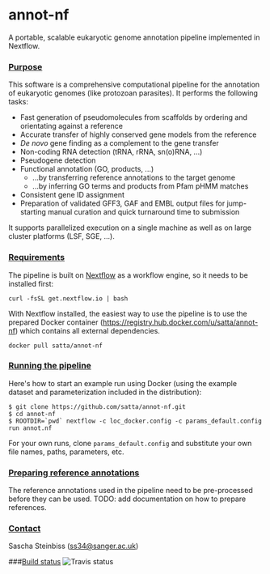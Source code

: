 # annot-nf

A portable, scalable eukaryotic genome annotation pipeline implemented in Nextflow.

### [Purpose](#platforms)

This software is a comprehensive computational pipeline for the annotation of
eukaryotic genomes (like protozoan parasites). It performs the following tasks:

  - Fast generation of pseudomolecules from scaffolds by ordering and orientating against a reference
  - Accurate transfer of highly conserved gene models from the reference
  - _De novo_ gene finding as a complement to the gene transfer
  - Non-coding RNA detection (tRNA, rRNA, sn(o)RNA, ...)
  - Pseudogene detection
  - Functional annotation (GO, products, ...)
    - ...by transferring reference annotations to the target genome
    - ...by inferring GO terms and products from Pfam pHMM matches
  - Consistent gene ID assignment
  - Preparation of validated GFF3, GAF and EMBL output files for jump-starting manual curation and quick turnaround time to submission

It supports parallelized execution on a single machine as well as on large cluster platforms (LSF, SGE, ...).

### [Requirements](#requirements)

The pipeline is built on [Nextflow](http://nextflow.io) as a workflow engine, so it needs to be installed first:
```
curl -fsSL get.nextflow.io | bash
```

With Nextflow installed, the easiest way to use the pipeline is to use the prepared Docker container (https://registry.hub.docker.com/u/satta/annot-nf) which contains all external dependencies.
```
docker pull satta/annot-nf
```

### [Running the pipeline](#running)

Here's how to start an example run using Docker (using the example dataset and parameterization included in the distribution):
```
$ git clone https://github.com/satta/annot-nf.git
$ cd annot-nf
$ ROOTDIR=`pwd` nextflow -c loc_docker.config -c params_default.config run annot.nf
```

For your own runs, clone `params_default.config` and substitute your own file names, paths, parameters, etc.

### [Preparing reference annotations](#reference)

The reference annotations used in the pipeline need to be pre-processed before they can be used.
TODO: add documentation on how to prepare references.

### [Contact](#contact)

Sascha Steinbiss (ss34@sanger.ac.uk)

###[Build status](#build)
![Travis status](https://api.travis-ci.org/satta/annot-nf.svg)

